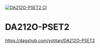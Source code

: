 [![DA212O-PSET2 CI](https://github.com/yotitan/DA212O-PSET2/actions/workflows/main.yml/badge.svg)](https://github.com/yotitan/DA212O-PSET2/actions/workflows/main.yml)

# DA212O-PSET2
https://dagshub.com/yotitan/DA212O-PSET2
